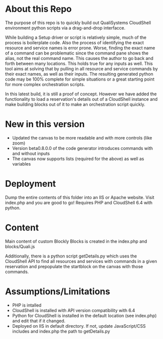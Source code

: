 # About this Repo
The purpose of this repo is to quickly build out QualiSystems CloudShell environment python scripts via a drag-and-drop interfacce. 

While building a Setup driver or script is relatively simple, much of the process is boilerplate code. Also the process of identifying the exact resource and service names is error prone. Worse, finding the exact name of a command can be problematic since the command pane shows the alias, not the real command name. This causes the author to go back and forth between many locations. This holds true for any inputs as well. This tool aims at solving that by pulling in all resource and service commands by their exact names, as well as their inputs. The resulting generated python code may be 100% complete for simple situations or a great starting point for more complex orchestration scripts.

In this latest build, it is still a proof of concept. However we have added the functionality to load a reservation's details out of a CloudShell instance and make building blocks out of it to make an orchestration script quickly.

# New in this version
* Updated the canvas to be more readable and with more controls (like zoom)
* Version beta0.8.0.0 of the code generator introduces commands with and without inputs
* The canvas now supports lists (required for the above) as well as variables

# Deployment
Dump the entire contents of this folder into an IIS or Apache website. Visit index.php and you are good to go! Requires PHP and CloudShell 6.4 with python.

# Content
Main content of custom Blockly Blocks is created in the index.php and blocks/Quali.js

Additionally, there is a python script getDetails.py which uses the CloudShell API to find all resources and services with commands in a given reservation and prepopulate the startblock on the canvas with those commands.

# Assumptions/Limitations
* PHP is intalled
* CloudShell is installed with API version compatibility with 6.4
* Python for CloudShell is installed in the default location (see index.php) and edit that if it changed.
* Deployed on IIS in default directory. If not, update JavaScript/CSS includes and index.php the path to getDetails.py